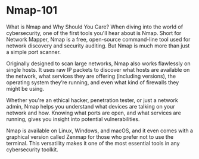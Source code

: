 # Nmap-101

What is Nmap and Why Should You Care?
When diving into the world of cybersecurity, one of the first tools you'll hear about is Nmap. Short for Network Mapper, Nmap is a free, open-source command-line tool used for network discovery and security auditing. But Nmap is much more than just a simple port scanner.

Originally designed to scan large networks, Nmap also works flawlessly on single hosts. It uses raw IP packets to discover what hosts are available on the network, what services they are offering (including versions), the operating system they’re running, and even what kind of firewalls they might be using.

Whether you're an ethical hacker, penetration tester, or just a network admin, Nmap helps you understand what devices are talking on your network and how. Knowing what ports are open, and what services are running, gives you insight into potential vulnerabilities.

Nmap is available on Linux, Windows, and macOS, and it even comes with a graphical version called Zenmap for those who prefer not to use the terminal. This versatility makes it one of the most essential tools in any cybersecurity toolkit.
